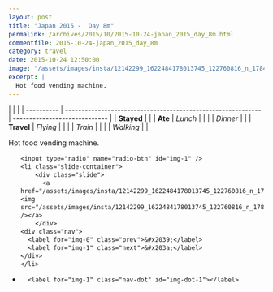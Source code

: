```yaml
---
layout: post
title: "Japan 2015 -  Day 8m"
permalink: /archives/2015/10/2015-10-24-japan_2015_day_8m.html
commentfile: 2015-10-24-japan_2015_day_8m
category: travel
date: 2015-10-24 12:50:00
image: "/assets/images/insta/12142299_1622484178013745_122760816_n_17844958726047535.jpg"
excerpt: |
  Hot food vending machine.
---
```


|            |                                                              |
| ---------- | ------------------------------------------------------------ | ----------------------------- |
| **Stayed** |  |
| **Ate**    | _Lunch_                                                      |          |
|            | _Dinner_                                                     |          |
| **Travel** | _Flying_                                                     |          |
|            | _Train_                                                      |          |
|            | _Walking_                                                    |          |


Hot food vending machine.


<ul class="slides">

    <input type="radio" name="radio-btn" id="img-1" />
    <li class="slide-container">
        <div class="slide">
          <a href="/assets/images/insta/12142299_1622484178013745_122760816_n_17844958726047535.jpg"><img src="/assets/images/insta/12142299_1622484178013745_122760816_n_17844958726047535.jpg" /></a>
        </div>
    <div class="nav">
      <label for="img-0" class="prev">&#x2039;</label>
      <label for="img-1" class="next">&#x203a;</label>
    </div>
    </li>
			
<li class="nav-dots">

      <label for="img-1" class="nav-dot" id="img-dot-1"></label>

</li>
</ul>        
             

		